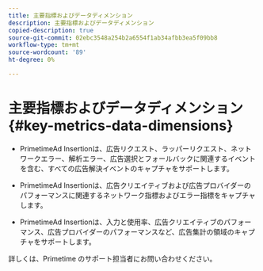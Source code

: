```yaml
---
title: 主要指標およびデータディメンション
description: 主要指標およびデータディメンション
copied-description: true
source-git-commit: 02ebc3548a254b2a6554f1ab34afbb3ea5f09bb8
workflow-type: tm+mt
source-wordcount: '89'
ht-degree: 0%

---
```


# 主要指標およびデータディメンション {#key-metrics-data-dimensions}

* PrimetimeAd Insertionは、広告リクエスト、ラッパーリクエスト、ネットワークエラー、解析エラー、広告選択とフォールバックに関連するイベントを含む、すべての広告解決イベントのキャプチャをサポートします。

* PrimetimeAd Insertionは、広告クリエイティブおよび広告プロバイダーのパフォーマンスに関連するネットワーク指標およびエラー指標をキャプチャします。

* PrimetimeAd Insertionは、入力と使用率、広告クリエイティブのパフォーマンス、広告プロバイダーのパフォーマンスなど、広告集計の領域のキャプチャをサポートします。

詳しくは、Primetime のサポート担当者にお問い合わせください。
